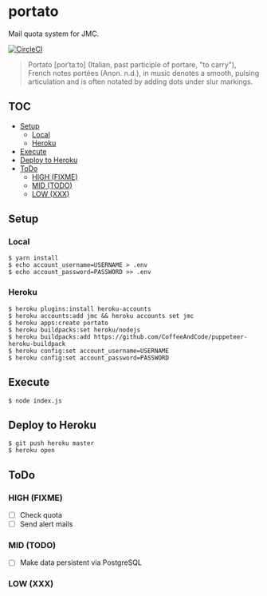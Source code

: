 portato
====

Mail quota system for JMC.

[![CircleCI](https://circleci.com/gh/sforzando/portato.svg?style=svg)](https://circleci.com/gh/sforzando/portato)

> Portato [porˈtaːto] (Italian, past participle of portare, "to carry"), French notes portées (Anon. n.d.), in music denotes a smooth, pulsing articulation and is often notated by adding dots under slur markings.

TOC
----

<!-- TOC depthFrom:2 depthTo:6 withLinks:1 updateOnSave:1 orderedList:0 -->

- [Setup](#setup)
	- [Local](#local)
	- [Heroku](#heroku)
- [Execute](#execute)
- [Deploy to Heroku](#deploy-to-heroku)
- [ToDo](#todo)
	- [HIGH (FIXME)](#high-fixme)
	- [MID (TODO)](#mid-todo)
	- [LOW (XXX)](#low-xxx)

<!-- /TOC -->

## Setup
### Local

```
$ yarn install
$ echo account_username=USERNAME > .env
$ echo account_password=PASSWORD >> .env
```

### Heroku

```
$ heroku plugins:install heroku-accounts
$ heroku accounts:add jmc && heroku accounts set jmc
$ heroku apps:create portato
$ heroku buildpacks:set heroku/nodejs
$ heroku buildpacks:add https://github.com/CoffeeAndCode/puppeteer-heroku-buildpack
$ heroku config:set account_username=USERNAME
$ heroku config:set account_password=PASSWORD
```

## Execute

```
$ node index.js
```

## Deploy to Heroku

```
$ git push heroku master
$ heroku open
```

## ToDo
### HIGH (FIXME)
- [ ] Check quota
- [ ] Send alert mails

### MID (TODO)
- [ ] Make data persistent via PostgreSQL

### LOW (XXX)

